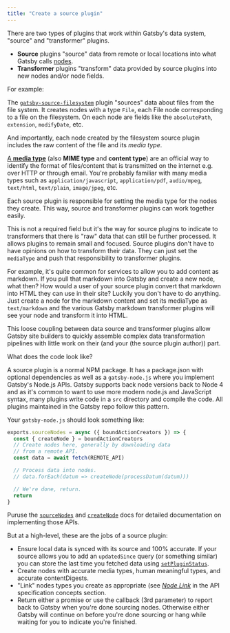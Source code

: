```yaml
---
title: "Create a source plugin"
---
```


There are two types of plugins that work within Gatsby's data system, "source" and "transformer" plugins.

* **Source** plugins "source" data from remote or local locations into what Gatsby calls [nodes](/docs/node-interface/).
* **Transformer** plugins "transform" data provided by source plugins into new nodes and/or node fields.

For example:

The [`gatsby-source-filesystem`](/packages/gatsby-source-filesystem/)
plugin "sources" data about files from the file system. It creates nodes with
a type `File`, each File node corresponding to a file on the filesystem. On
each node are fields like the `absolutePath`, `extension`, `modifyDate`, etc.

And importantly, each node created by the filesystem source plugin includes the
raw content of the file and its *media type*.

[A **media type**](https://en.wikipedia.org/wiki/Media_type) (also **MIME
type** and **content type**) are an official way to identify the format of
files/content that is transmitted on the internet e.g. over HTTP or through
email. You're probably familiar with many media types such as `application/javascript`,
`application/pdf`, `audio/mpeg`, `text/html`, `text/plain`, `image/jpeg`, etc.

Each source plugin is responsible for setting the media type for the nodes they
create. This way, source and transformer plugins can work together easily.

This is not a required field but it's the way for source plugins to indicate to
transformers that there is "raw" data that can still be further processed. It
allows plugins to remain small and focused. Source plugins don't have to have
opinions on how to transform their data. They can just set the `mediaType` and
push that responsibility to transformer plugins.

For example, it's quite common for services to allow you to add content as markdown.
If you pull that markdown into Gatsby and create a new node, what then? How would
a user of your source plugin convert that markdown into HTML they can use in
their site? Luckily you don't have to do anything. Just create a node for the markdown
content and set its mediaType as `text/markdown` and the various Gatsby markdown transformer
plugins will see your node and transform it into HTML.

This loose coupling between data source and transformer plugins allow Gatsby site
builders to quickly assemble complex data transformation pipelines with little
work on their (and your (the source plugin author)) part.

What does the code look like?

A source plugin is a normal NPM package. It has a package.json with optional
dependencies as well as a `gatsby-node.js` where you implement Gatsby's Node.js
APIs. Gatsby supports back node versions back to Node 4 and as it's common to
want to use more modern node.js and JavaScript syntax, many plugins write code
in a `src` directory and compile the code. All plugins maintained in the Gatsby
repo follow this pattern.

Your `gatsby-node.js` should look something like:

```javascript
exports.sourceNodes = async ({ boundActionCreators }) => {
  const { createNode } = boundActionCreators
  // Create nodes here, generally by downloading data
  // from a remote API.
  const data = await fetch(REMOTE_API)

  // Process data into nodes.
  // data.forEach(datum => createNode(processDatum(datum)))

  // We're done, return.
  return
}
```

Puruse the [`sourceNodes`](/docs/node-apis/#sourceNodes) and
[`createNode`](/docs/bound-action-creators/#createNode) docs for detailed documentation
on implementing those APIs.

But at a high-level, these are the jobs of a source plugin:

* Ensure local data is synced with its source and 100% accurate. If your
source allows you to add an `updatedSince` query (or something similar) you
can store the last time you fetched data using [`setPluginStatus`](/docs/bound-action-creators/#setPluginStatus).
* Create nodes with accurate media types, human meaningful types, and accurate contentDigests.
* "Link" nodes types you create as appropriate (see [*Node
Link*](/docs/api-specification/) in the API specification concepts section.
* Return either a promise or use the callback (3rd parameter) to report
back to Gatsby when you're done sourcing nodes. Otherwise either Gatsby will continue on before
you're done sourcing or hang while waiting for you to indicate you're finished.
